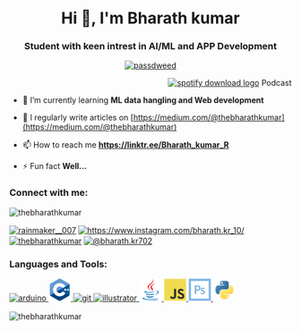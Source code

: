 <h1 align="center">Hi 👋, I'm Bharath kumar</h1>
<h3 align="center">Student with keen intrest in AI/ML and APP Development</h3>

<p align="center"> <a href="https://twitter.com/passdweed" target="blank"><img src="https://img.shields.io/twitter/follow/passdweed?logo=twitter&style=for-the-badge" alt="passdweed" /></a>  </p>
<p align="right"> <a href="https://open.spotify.com/show/4PDEqJu1u06pqcvBFF4BRA" target="blank"><img src="https://www.freepnglogos.com/uploads/spotify-logo-png/spotify-download-logo-30.png" width="20" alt="spotify download logo" /></a> Podcast </p>

- 🌱 I’m currently learning **ML data hangling and Web development**

- 📝 I regularly write articles on [https://medium.com/@thebharathkumar](https://medium.com/@thebharathkumar)

- 📫 How to reach me **https://linktr.ee/Bharath_kumar_R**

- ⚡ Fun fact **Well...**

<h3 align="left">Connect with me:</h3>
<p align="left"> <img src="https://komarev.com/ghpvc/?username=thebharathkumar&label=Profile%20views&color=0e75b6&style=flat" alt="thebharathkumar" /> </p>
<p align="left">
<a href="https://twitter.com/rainmaker__007" target="blank"><img align="center" src="https://raw.githubusercontent.com/rahuldkjain/github-profile-readme-generator/master/src/images/icons/Social/twitter.svg" alt="rainmaker__007" height="30" width="40" /></a>
  <a href="https://instagram.com/https://www.instagram.com/bharath.kr_10/" target="blank"><img align="center" src="https://raw.githubusercontent.com/rahuldkjain/github-profile-readme-generator/master/src/images/icons/Social/instagram.svg" alt="https://www.instagram.com/bharath.kr_10/" height="30" width="40" /></a>
<a href="https://linkedin.com/in/thebharathkumar" target="blank"><img align="center" src="https://raw.githubusercontent.com/rahuldkjain/github-profile-readme-generator/master/src/images/icons/Social/linked-in-alt.svg" alt="thebharathkumar" height="30" width="40" /></a>
<a href="https://medium.com/@thebharathkumar" target="blank"><img align="center" src="https://raw.githubusercontent.com/rahuldkjain/github-profile-readme-generator/master/src/images/icons/Social/medium.svg" alt="@bharath.kr702" height="30" width="40" /></a>
</p>

<h3 align="left">Languages and Tools:</h3>
<p align="left"> <a href="https://www.arduino.cc/" target="_blank"> <img src="https://cdn.worldvectorlogo.com/logos/arduino-1.svg" alt="arduino" width="40" height="40"/> </a> <a href="https://www.w3schools.com/cpp/" target="_blank"> <img src="https://raw.githubusercontent.com/devicons/devicon/master/icons/cplusplus/cplusplus-original.svg" alt="cplusplus" width="40" height="40"/> </a> <a href="https://git-scm.com/" target="_blank"> <img src="https://www.vectorlogo.zone/logos/git-scm/git-scm-icon.svg" alt="git" width="40" height="40"/> </a> <a href="https://www.adobe.com/in/products/illustrator.html" target="_blank"> <img src="https://www.vectorlogo.zone/logos/adobe_illustrator/adobe_illustrator-icon.svg" alt="illustrator" width="40" height="40"/> </a> <a href="https://www.java.com" target="_blank"> <img src="https://raw.githubusercontent.com/devicons/devicon/master/icons/java/java-original.svg" alt="java" width="40" height="40"/> </a> <a href="https://developer.mozilla.org/en-US/docs/Web/JavaScript" target="_blank"> <img src="https://raw.githubusercontent.com/devicons/devicon/master/icons/javascript/javascript-original.svg" alt="javascript" width="40" height="40"/> </a> <a href="https://www.photoshop.com/en" target="_blank"> <img src="https://raw.githubusercontent.com/devicons/devicon/master/icons/photoshop/photoshop-line.svg" alt="photoshop" width="40" height="40"/> </a> <a href="https://www.python.org" target="_blank"> <img src="https://raw.githubusercontent.com/devicons/devicon/master/icons/python/python-original.svg" alt="python" width="40" height="40"/> </a> </p>
<p><img align="center" src="https://github-readme-streak-stats.herokuapp.com/?user=thebharathkumar&" alt="thebharathkumar" /></p>




